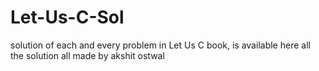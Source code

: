 # Let-Us-C-Sol
solution of each and every problem in Let Us C book, is available here
all the solution all made by akshit ostwal